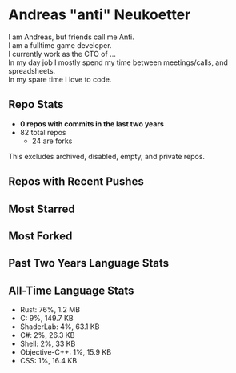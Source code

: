 
# Andreas "anti" Neukoetter

I am Andreas, but friends call me Anti.  
I am a fulltime game developer.  
I currently work as the CTO of ...  
In my day job I mostly spend my time between meetings/calls, and spreadsheets.  
In my spare time I love to code.  

## Repo Stats
- **0 repos with commits in the last two years**
- 82 total repos
  - 24 are forks

This excludes archived, disabled, empty, and private repos.

## Repos with Recent Pushes


## Most Starred


## Most Forked


## Past Two Years Language Stats


## All-Time Language Stats
- Rust: 76%, 1.2 MB
- C: 9%, 149.7 KB
- ShaderLab: 4%, 63.1 KB
- C#: 2%, 26.3 KB
- Shell: 2%, 33 KB
- Objective-C++: 1%, 15.9 KB
- CSS: 1%, 16.4 KB

